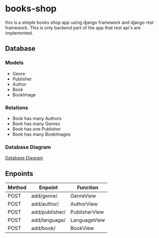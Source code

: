 # books-shop

this is a simple books shop app using django framework and django rest framework. This is only backend part of the app that rest api's are implemented.

## Database

### Models

- Genre
- Publisher
- Author
- Book
- BookImage

### Relations

- Book has many Authors
- Book has many Genres
- Book has one Publisher
- Book has many BookImages

### Database Diagram

[Database Diagram](https://drive.google.com/file/d/1Z_pSXmooiBsASVsFBJWELs2C-IpCD7bk/view?usp=sharing)

## Enpoints

| Method | Enpoint | Function |
|--------|--------|--------|
| POST | add/genre/ | GenreView |
| POST | add/author/ | AuthorView |
| POST | add/publisher/ | PublisherView |
| POST | add/language/ | LanguageView |
| POST | add/book/ | BookView |
